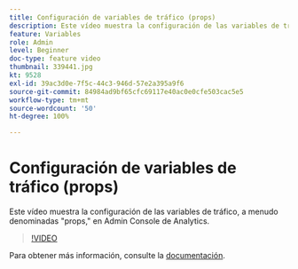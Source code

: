 ```yaml
---
title: Configuración de variables de tráfico (props)
description: Este vídeo muestra la configuración de las variables de tráfico, a menudo denominadas "props," en Admin Console de Analytics.
feature: Variables
role: Admin
level: Beginner
doc-type: feature video
thumbnail: 339441.jpg
kt: 9528
exl-id: 39ac3d0e-7f5c-44c3-946d-57e2a395a9f6
source-git-commit: 84984ad9bf65cfc69117e40ac0e0cfe503cac5e5
workflow-type: tm+mt
source-wordcount: '50'
ht-degree: 100%

---
```


# Configuración de variables de tráfico (props)

Este vídeo muestra la configuración de las variables de tráfico, a menudo denominadas &quot;props,&quot; en Admin Console de Analytics.

>[!VIDEO](https://video.tv.adobe.com/v/339441/?quality=12&learn=on)

Para obtener más información, consulte la [documentación](https://experienceleague.adobe.com/docs/analytics/admin/admin-tools/traffic-variables/traffic-var.html?lang=es).

